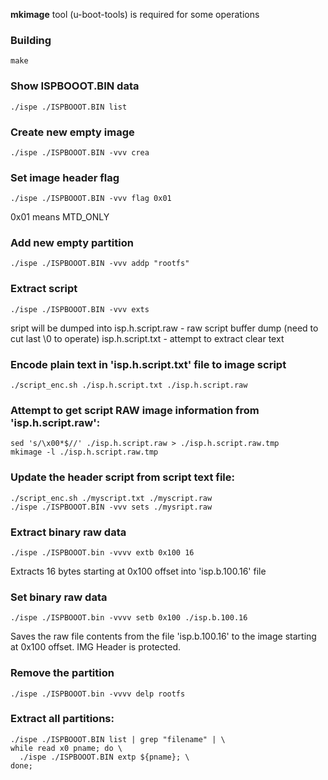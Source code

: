 
**mkimage** tool (u-boot-tools) is required for some operations

### Building
```
make
```

### Show ISPBOOOT.BIN data
```
./ispe ./ISPBOOOT.BIN list
```
### Create new empty image
```
./ispe ./ISPBOOOT.BIN -vvv crea
```
### Set image header flag
```
./ispe ./ISPBOOOT.BIN -vvv flag 0x01
```
0x01 means MTD_ONLY

### Add new empty partition
```
./ispe ./ISPBOOOT.BIN -vvv addp "rootfs"
```

### Extract script
```
./ispe ./ISPBOOOT.BIN -vvv exts
```
sript will be dumped into 
isp.h.script.raw - raw script buffer dump (need to cut last \0 to operate)
isp.h.script.txt - attempt to extract clear text

### Encode plain text in 'isp.h.script.txt' file to image script
```
./script_enc.sh ./isp.h.script.txt ./isp.h.script.raw
```

### Attempt to get script RAW image information from 'isp.h.script.raw':
```
sed 's/\x00*$//' ./isp.h.script.raw > ./isp.h.script.raw.tmp
mkimage -l ./isp.h.script.raw.tmp
```

### Update the header script from script text file:
```
./script_enc.sh ./myscript.txt ./myscript.raw
./ispe ./ISPBOOOT.BIN -vvv sets ./mysript.raw
```

### Extract binary raw data
```
./ispe ./ISPBOOOT.bin -vvvv extb 0x100 16
```
Extracts 16 bytes starting at 0x100 offset into 'isp.b.100.16' file

### Set binary raw data
```
./ispe ./ISPBOOOT.bin -vvvv setb 0x100 ./isp.b.100.16
```
Saves the raw file contents from the file 'isp.b.100.16' to the image starting at 0x100 offset.
IMG Header is protected.

### Remove the partition
```
./ispe ./ISPBOOOT.bin -vvvv delp rootfs
```

### Extract all partitions:
```
./ispe ./ISPBOOOT.BIN list | grep "filename" | \
while read x0 pname; do \
  ./ispe ./ISPBOOOT.BIN extp ${pname}; \
done;
```
